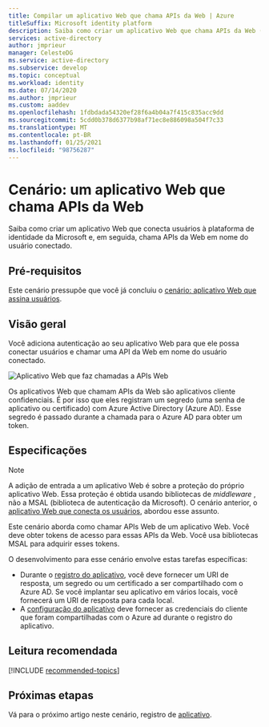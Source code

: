 ```yaml
---
title: Compilar um aplicativo Web que chama APIs da Web | Azure
titleSuffix: Microsoft identity platform
description: Saiba como criar um aplicativo Web que chama APIs da Web (visão geral)
services: active-directory
author: jmprieur
manager: CelesteDG
ms.service: active-directory
ms.subservice: develop
ms.topic: conceptual
ms.workload: identity
ms.date: 07/14/2020
ms.author: jmprieur
ms.custom: aaddev
ms.openlocfilehash: 1fdbdada54320ef28f6a4b04a7f415c835acc9dd
ms.sourcegitcommit: 5cdd0b378d6377b98af71ec8e886098a504f7c33
ms.translationtype: MT
ms.contentlocale: pt-BR
ms.lasthandoff: 01/25/2021
ms.locfileid: "98756287"
---
```

# <a name="scenario-a-web-app-that-calls-web-apis"></a>Cenário: um aplicativo Web que chama APIs da Web

Saiba como criar um aplicativo Web que conecta usuários à plataforma de identidade da Microsoft e, em seguida, chama APIs da Web em nome do usuário conectado.

## <a name="prerequisites"></a>Pré-requisitos

Este cenário pressupõe que você já concluiu o [cenário: aplicativo Web que assina usuários](scenario-web-app-sign-user-overview.md).

## <a name="overview"></a>Visão geral

Você adiciona autenticação ao seu aplicativo Web para que ele possa conectar usuários e chamar uma API da Web em nome do usuário conectado.

![Aplicativo Web que faz chamadas a APIs Web](./media/scenario-webapp/web-app.svg)

Os aplicativos Web que chamam APIs da Web são aplicativos cliente confidenciais.
É por isso que eles registram um segredo (uma senha de aplicativo ou certificado) com Azure Active Directory (Azure AD). Esse segredo é passado durante a chamada para o Azure AD para obter um token.

## <a name="specifics"></a>Especificações

> [!NOTE]
> A adição de entrada a um aplicativo Web é sobre a proteção do próprio aplicativo Web. Essa proteção é obtida usando bibliotecas de *middleware* , não a MSAL (biblioteca de autenticação da Microsoft). O cenário anterior, o [aplicativo Web que conecta os usuários](scenario-web-app-sign-user-overview.md), abordou esse assunto.
>
> Este cenário aborda como chamar APIs Web de um aplicativo Web. Você deve obter tokens de acesso para essas APIs da Web. Você usa bibliotecas MSAL para adquirir esses tokens.

O desenvolvimento para esse cenário envolve estas tarefas específicas:

- Durante o [registro do aplicativo](scenario-web-app-call-api-app-registration.md), você deve fornecer um URI de resposta, um segredo ou um certificado a ser compartilhado com o Azure AD. Se você implantar seu aplicativo em vários locais, você fornecerá um URI de resposta para cada local.
- A [configuração do aplicativo](scenario-web-app-call-api-app-configuration.md) deve fornecer as credenciais do cliente que foram compartilhadas com o Azure ad durante o registro do aplicativo.

## <a name="recommended-reading"></a>Leitura recomendada

[!INCLUDE [recommended-topics](../../../includes/active-directory-develop-scenarios-prerequisites.md)]

## <a name="next-steps"></a>Próximas etapas

Vá para o próximo artigo neste cenário, registro de [aplicativo](scenario-web-app-call-api-app-registration.md).